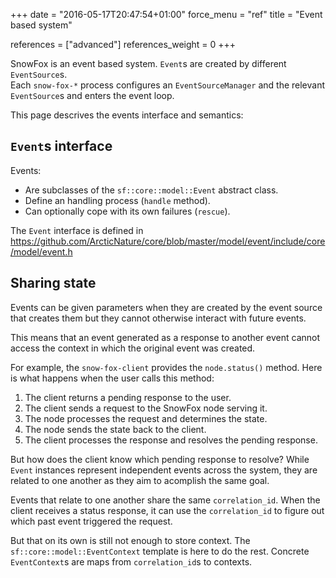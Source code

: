 +++
date = "2016-05-17T20:47:54+01:00"
force_menu = "ref"
title = "Event based system"

references = ["advanced"]
references_weight = 0
+++

SnowFox is an event based system.
`Event`s are created by different `EventSource`s.  
Each `snow-fox-*` process configures an `EventSourceManager` and the
relevant `EventSource`s and enters the event loop.

This page descrives the events interface and semantics:


`Event`s interface
------------------
Events:

  * Are subclasses of the `sf::core::model::Event` abstract class.
  * Define an handling process (`handle` method).
  * Can optionally cope with its own failures (`rescue`).

The `Event` interface is defined in
https://github.com/ArcticNature/core/blob/master/model/event/include/core/model/event.h


Sharing state
-------------
Events can be given parameters when they are created by the event source
that creates them but they cannot otherwise interact with future events.

This means that an event generated as a response to another event cannot
access the context in which the original event was created.

For example, the `snow-fox-client` provides the `node.status()` method.
Here is what happens when the user calls this method:

  1. The client returns a pending response to the user.
  2. The client sends a request to the SnowFox node serving it.
  3. The node processes the request and determines the state.
  4. The node sends the state back to the client.
  5. The client processes the response and resolves the pending response.

But how does the client know which pending response to resolve?
While `Event` instances represent independent events across the system,
they are related to one another as they aim to acomplish the same goal.

Events that relate to one another share the same `correlation_id`.
When the client receives a status response, it can use the `correlation_id`
to figure out which past event triggered the request.

But that on its own is still not enough to store context.
The `sf::core::model::EventContext` template is here to do the rest.
Concrete `EventContext`s are maps from `correlation_id`s to contexts.
